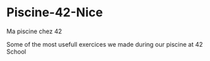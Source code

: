# Piscine-42-Nice
Ma piscine chez 42 

Some of the most usefull exercices we made during our piscine at 42 School
